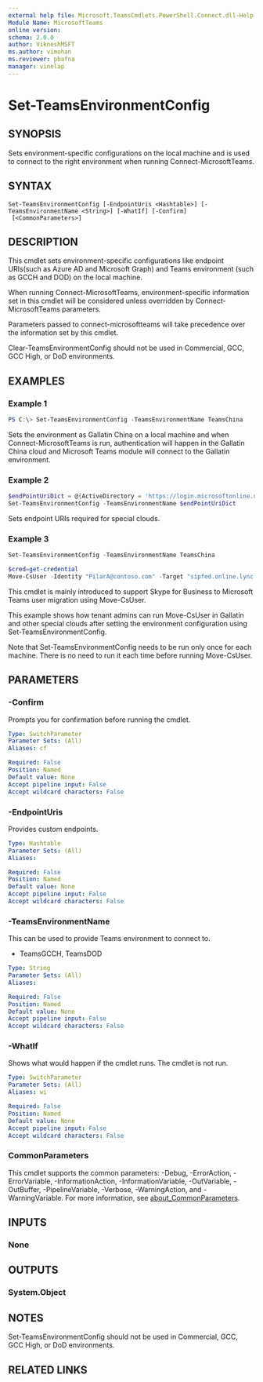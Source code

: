 ```yaml
---
external help file: Microsoft.TeamsCmdlets.PowerShell.Connect.dll-Help.xml
Module Name: MicrosoftTeams
online version:
schema: 2.0.0
author: VikneshMSFT
ms.author: vimohan
ms.reviewer: pbafna
manager: vinelap
---
```


# Set-TeamsEnvironmentConfig

## SYNOPSIS

Sets environment-specific configurations on the local machine and is used to connect to the right environment when running Connect-MicrosoftTeams.

## SYNTAX

```
Set-TeamsEnvironmentConfig [-EndpointUris <Hashtable>] [-TeamsEnvironmentName <String>] [-WhatIf] [-Confirm]
 [<CommonParameters>]
```

## DESCRIPTION
This cmdlet sets environment-specific configurations like endpoint URIs(such as Azure AD and Microsoft Graph) and Teams environment (such as GCCH and DOD) on the local machine.
  
When running Connect-MicrosoftTeams, environment-specific information set in this cmdlet will be considered unless overridden by Connect-MicrosoftTeams parameters.

Parameters passed to connect-microsoftteams will take precedence over the information set by this cmdlet. 

Clear-TeamsEnvironmentConfig should not be used in Commercial, GCC, GCC High, or DoD environments.

## EXAMPLES

### Example 1
```powershell
PS C:\> Set-TeamsEnvironmentConfig -TeamsEnvironmentName TeamsChina
```

Sets the environment as Gallatin China on a local machine and when Connect-MicrosoftTeams is run, authentication will happen in the Gallatin China cloud and Microsoft Teams module will connect to the Gallatin environment.

### Example 2
```powershell
$endPointUriDict = @{ActiveDirectory = 'https://login.microsoftonline.us/';MsGraphEndpointResourceId = 'https://graph.microsoft.us'}
Set-TeamsEnvironmentConfig -TeamsEnvironmentName $endPointUriDict
```
Sets endpoint URIs required for special clouds.

### Example 3
```powershell
Set-TeamsEnvironmentConfig -TeamsEnvironmentName TeamsChina

$cred=get-credential
Move-CsUser -Identity "PilarA@contoso.com" -Target "sipfed.online.lync.com" -Credential $cred
```
This cmdlet is mainly introduced to support Skype for Business to Microsoft Teams user migration using Move-CsUser. 

This example shows how tenant admins can run Move-CsUser in Gallatin and other special clouds after setting the environment configuration using Set-TeamsEnvironmentConfig.
 
Note that Set-TeamsEnvironmentConfig needs to be run only once for each machine. There is no need to run it each time before running Move-CsUser.

## PARAMETERS

### -Confirm
Prompts you for confirmation before running the cmdlet.

```yaml
Type: SwitchParameter
Parameter Sets: (All)
Aliases: cf

Required: False
Position: Named
Default value: None
Accept pipeline input: False
Accept wildcard characters: False
```

### -EndpointUris
Provides custom endpoints.

```yaml
Type: Hashtable
Parameter Sets: (All)
Aliases:

Required: False
Position: Named
Default value: None
Accept pipeline input: False
Accept wildcard characters: False
```

### -TeamsEnvironmentName
This can be used to provide Teams environment to connect to.
- TeamsGCCH, TeamsDOD

```yaml
Type: String
Parameter Sets: (All)
Aliases:

Required: False
Position: Named
Default value: None
Accept pipeline input: False
Accept wildcard characters: False
```

### -WhatIf
Shows what would happen if the cmdlet runs.
The cmdlet is not run.

```yaml
Type: SwitchParameter
Parameter Sets: (All)
Aliases: wi

Required: False
Position: Named
Default value: None
Accept pipeline input: False
Accept wildcard characters: False
```

### CommonParameters
This cmdlet supports the common parameters: -Debug, -ErrorAction, -ErrorVariable, -InformationAction, -InformationVariable, -OutVariable, -OutBuffer, -PipelineVariable, -Verbose, -WarningAction, and -WarningVariable. For more information, see [about_CommonParameters](https://go.microsoft.com/fwlink/?LinkID=113216).

## INPUTS

### None

## OUTPUTS

### System.Object

## NOTES

Set-TeamsEnvironmentConfig should not be used in Commercial, GCC, GCC High, or DoD environments.

## RELATED LINKS
